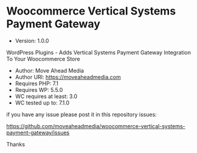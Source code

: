 # Woocommerce Vertical Systems Payment Gateway
* Version:         1.0.0

WordPress Plugins - Adds Vertical Systems Payment Gateway Integration To Your Woocommerce Store


* Author:          Move Ahead Media
* Author URI:      https://moveaheadmedia.com
* Requires PHP:    7.1
* Requires WP:     5.5.0
* WC requires at least: 3.0
* WC tested up to: 7.1.0

if you have any issue please post it in this repository issues: 

https://github.com/moveaheadmedia/woocommerce-vertical-systems-payment-gateway/issues

Thanks